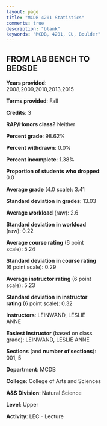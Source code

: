 ```yaml
---
layout: page
title: "MCDB 4201 Statistics"
comments: true
description: "blank"
keywords: "MCDB, 4201, CU, Boulder"
--- 
```

<head>
<script src="https://ajax.googleapis.com/ajax/libs/jquery/2.1.3/jquery.min.js"></script>
<script src="https://dl.dropboxusercontent.com/s/pc42nxpaw1ea4o9/highcharts.js?dl=0"></script>
<!-- <script src="../assets/js/highcharts.js"></script> -->
<style type="text/css">@font-face {
	font-family: "Bebas Neue";
	src: url(https://www.filehosting.org/file/details/544349/BebasNeue%20Regular.otf) format("opentype");
	}
	h1.Bebas { 
		font-family: "Bebas Neue", Verdana, Tahoma;
	}
</style>
</head>
<body>
	<div id="container" style="float: right; width: 45%; height: 88%; margin-left: 2.5%; margin-right: 2.5%;"></div>
	<script language="JavaScript">
		$(document).ready(function() {
		var chart = {type: 'column'};
		var title = {text: 'Grade Distribution'};
		var xAxis = {categories: ['A','B','C','D','F'],crosshair: true};
		var yAxis = {min: 0,title: {text: 'Percentage'}};
		var tooltip = {headerFormat: '<center><b><span style="font-size:20px">{point.key}</span></b></center>',
		               pointFormat: '<td style="padding:0"><b>{point.y:.1f}%</b></td>',
		               footerFormat: '</table>',shared: true,useHTML: true};
		var plotOptions = {column: {pointPadding: 0.0,borderWidth: 0}};  
		var credits = {enabled: false};var series= [{name: 'Percent',data: [55.08,39.83,4.24,0.0,0.85,]}];
		var json = {};
		json.chart = chart;
		json.title = title;
		json.tooltip = tooltip;
		json.xAxis = xAxis;
		json.yAxis = yAxis;  
		json.series = series;
		json.plotOptions = plotOptions;  
		json.credits = credits;
		$('#container').highcharts(json);
	});
	</script>
</body>
			   
## FROM LAB BENCH TO BEDSDE

**Years provided**: 2008,2009,2010,2013,2015

**Terms provided**: Fall

**Credits**: 3

**RAP/Honors class?** Neither

**Percent grade**: 98.62%

**Percent withdrawn**: 0.0%

**Percent incomplete**: 1.38%

**Proportion of students who dropped**: 0.0

**Average grade** (4.0 scale): 3.41

**Standard deviation in grades**: 13.03

**Average workload** (raw): 2.6

**Standard deviation in workload** (raw): 0.22

**Average course rating** (6 point scale): 5.24

**Standard deviation in course rating** (6 point scale): 0.29

**Average instructor rating** (6 point scale): 5.23

**Standard deviation in instructor rating** (6 point scale): 0.32

**Instructors**: LEINWAND, LESLIE ANNE

**Easiest instructor** (based on class grade): LEINWAND, LESLIE ANNE

**Sections** (and **number of sections**): 001, 5

**Department**: MCDB

**College**: College of Arts and Sciences

**A&S Division**: Natural Science

**Level**: Upper

**Activity**: LEC - Lecture